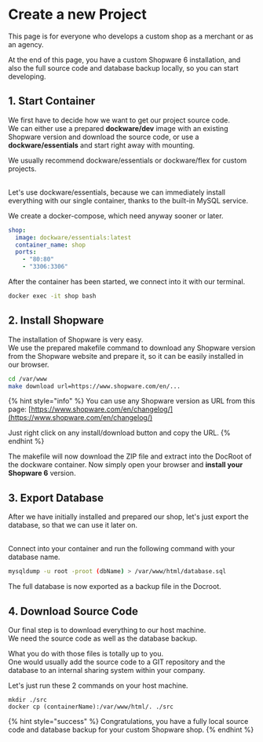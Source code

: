# Create a new Project

This page is for everyone who develops a custom shop as a merchant or as an agency.

At the end of this page, you have a custom Shopware 6 installation, and also the full source code and database backup locally, so you can start developing.



## 1. Start Container

We first have to decide how we want to get our project source code.\
We can either use a prepared **dockware/dev** image with an existing Shopware version and download the source code, or use a **dockware/essentials** and start right away with mounting.

We usually recommend dockware/essentials or dockware/flex for custom projects.

\
Let's use dockware/essentials, because we can immediately install everything with our single container, thanks to the built-in MySQL service.

We create a docker-compose, which need anyway sooner or later.

```yaml
shop:
  image: dockware/essentials:latest
  container_name: shop
  ports:
    - "80:80"
    - "3306:3306"
```

After the container has been started, we connect into it with our terminal.

```bash
docker exec -it shop bash
```

## 2. Install Shopware

The installation of Shopware is very easy.\
We use the prepared makefile command to download any Shopware version from the Shopware website and prepare it, so it can be easily installed in our browser.

```bash
cd /var/www
make download url=https://www.shopware.com/en/...
```

{% hint style="info" %}
You can use any Shopware version as URL from this page: [https://www.shopware.com/en/changelog/](https://www.shopware.com/en/changelog/)

Just right click on any install/download button and copy the URL.
{% endhint %}



The makefile will now download the ZIP file and extract into the DocRoot of the dockware container. Now simply open your browser and **install your Shopware 6** version.



## 3. Export Database

After we have initially installed and prepared our shop, let's just export the database, so that we can use it later on.

\
Connect into your container and run the following command with your database name.

```bash
mysqldump -u root -proot (dbName) > /var/www/html/database.sql
```

The full database is now exported as a backup file in the Docroot.



## 4. Download Source Code

Our final step is to download everything to our host machine.\
We need the source code as well as the database backup.

What you do with those files is totally up to you.\
One would usually add the source code to a GIT repository and the database to an internal sharing system within your company.

Let's just run these 2 commands on your host machine.

```
mkdir ./src
docker cp (containerName):/var/www/html/. ./src
```

{% hint style="success" %}
Congratulations, you have a fully local source code and database backup for your custom Shopware shop.
{% endhint %}
